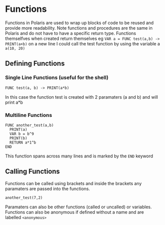 # Functions

Functions in Polaris are used to wrap up blocks of code to be reused and provide more readability. Note functions and procedures are the same in Polaris and do not have to have a specific return type. Functions themselfves when created return themselves eg `VAR a = FUNC test(a,b) -> PRINT(a+b)` on a new line I could call the test function by using the variable a `a(10, 20)`

## Defining Functions
### Single Line Functions (useful for the shell)
```
FUNC test(a, b) -> PRINT(a*b)
```
In this case the function test is created with 2 paramaters (a and b) and will print a*b
### Multiline Functions
```
FUNC another_test(a,b)
  PRINT(a)
  VAR b = b^9
  PRINT(b)
  RETURN a*1^b
END
```
This function spans across many lines and is marked by the `END` keyword

## Calling Functions

Functions can be called using brackets and inside the brackets any paramaters are passed into the functions.
```
another_test(7,2)
```
Paramaters can also be other functions (called or uncalled) or variables. Functions can also be anonymous if defined without a name and are labelled `<anonymous>` 
